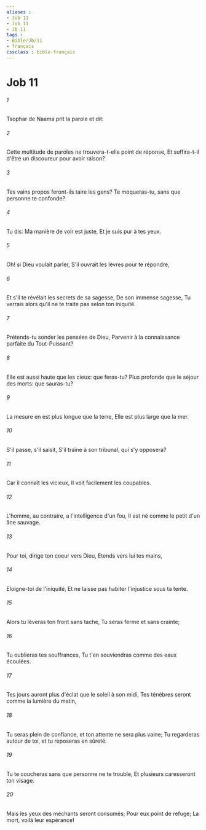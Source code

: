 ```yaml
---
aliases : 
- Job 11
- Job 11
- Jb 11
tags : 
- Bible/Jb/11
- français
cssclass : bible-français
---
```


# Job 11

###### 1
Tsophar de Naama prit la parole et dit:
###### 2
Cette multitude de paroles ne trouvera-t-elle point de réponse, Et suffira-t-il d'être un discoureur pour avoir raison?
###### 3
Tes vains propos feront-ils taire les gens? Te moqueras-tu, sans que personne te confonde?
###### 4
Tu dis: Ma manière de voir est juste, Et je suis pur à tes yeux.
###### 5
Oh! si Dieu voulait parler, S'il ouvrait les lèvres pour te répondre,
###### 6
Et s'il te révélait les secrets de sa sagesse, De son immense sagesse, Tu verrais alors qu'il ne te traite pas selon ton iniquité.
###### 7
Prétends-tu sonder les pensées de Dieu, Parvenir à la connaissance parfaite du Tout-Puissant?
###### 8
Elle est aussi haute que les cieux: que feras-tu? Plus profonde que le séjour des morts: que sauras-tu?
###### 9
La mesure en est plus longue que la terre, Elle est plus large que la mer.
###### 10
S'il passe, s'il saisit, S'il traîne à son tribunal, qui s'y opposera?
###### 11
Car il connaît les vicieux, Il voit facilement les coupables.
###### 12
L'homme, au contraire, a l'intelligence d'un fou, Il est né comme le petit d'un âne sauvage.
###### 13
Pour toi, dirige ton coeur vers Dieu, Etends vers lui tes mains,
###### 14
Eloigne-toi de l'iniquité, Et ne laisse pas habiter l'injustice sous ta tente.
###### 15
Alors tu lèveras ton front sans tache, Tu seras ferme et sans crainte;
###### 16
Tu oublieras tes souffrances, Tu t'en souviendras comme des eaux écoulées.
###### 17
Tes jours auront plus d'éclat que le soleil à son midi, Tes ténèbres seront comme la lumière du matin,
###### 18
Tu seras plein de confiance, et ton attente ne sera plus vaine; Tu regarderas autour de toi, et tu reposeras en sûreté.
###### 19
Tu te coucheras sans que personne ne te trouble, Et plusieurs caresseront ton visage.
###### 20
Mais les yeux des méchants seront consumés; Pour eux point de refuge; La mort, voilà leur espérance!

